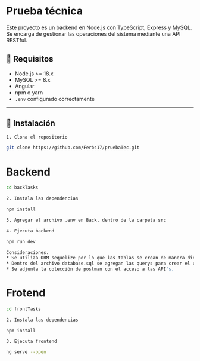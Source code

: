 # Prueba técnica

Este proyecto es un backend en Node.js con TypeScript, Express y MySQL.  
Se encarga de gestionar las operaciones del sistema mediante una API RESTful.

## 🚀 Requisitos

- Node.js >= 18.x
- MySQL >= 8.x
- Angular 
- npm o yarn
- `.env` configurado correctamente

---

## 🔧 Instalación


```bash
1. Clona el repositorio

git clone https://github.com/Ferbs17/pruebaTec.git
```

# Backend
```bash
cd backTasks

2. Instala las dependencias

npm install

3. Agregar el archivo .env en Back, dentro de la carpeta src

4. Ejecuta backend

npm run dev

Consideraciones. 
* Se utiliza ORM sequelize por lo que las tablas se crean de manera dinámica.
* Dentro del archivo database.sql se agregan las querys para crear el usuario de la BD y un usuario genérico para el login inicial en la aplicación.
* Se adjunta la colección de postman con el acceso a las API's.

```

# Frotend

```bash
cd frontTasks

2. Instala las dependencias

npm install

3. Ejecuta frontend

ng serve --open

```